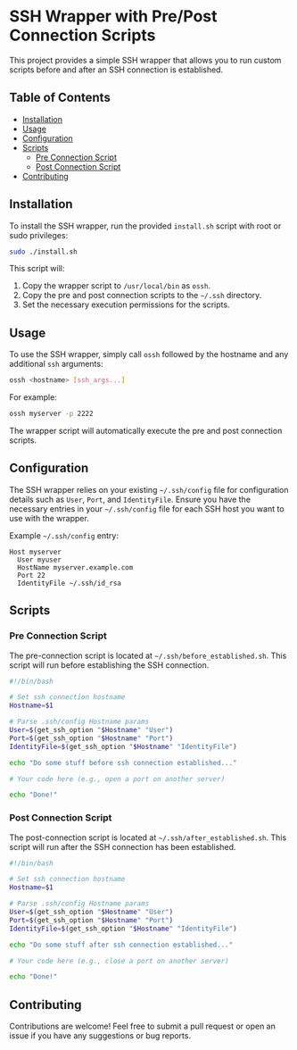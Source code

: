 # SSH Wrapper with Pre/Post Connection Scripts

This project provides a simple SSH wrapper that allows you to run custom scripts before and after an SSH connection is established.

## Table of Contents

- [Installation](#installation)
- [Usage](#usage)
- [Configuration](#configuration)
- [Scripts](#scripts)
  - [Pre Connection Script](#pre-connection-script)
  - [Post Connection Script](#post-connection-script)
- [Contributing](#contributing)

## Installation

To install the SSH wrapper, run the provided `install.sh` script with root or sudo privileges:

```bash
sudo ./install.sh
```

This script will:
1. Copy the wrapper script to `/usr/local/bin` as `ossh`.
2. Copy the pre and post connection scripts to the `~/.ssh` directory.
3. Set the necessary execution permissions for the scripts.

## Usage

To use the SSH wrapper, simply call `ossh` followed by the hostname and any additional `ssh` arguments:

```bash
ossh <hostname> [ssh_args...]
```

For example:

```bash
ossh myserver -p 2222
```

The wrapper script will automatically execute the pre and post connection scripts.

## Configuration

The SSH wrapper relies on your existing `~/.ssh/config` file for configuration details such as `User`, `Port`, and `IdentityFile`. Ensure you have the necessary entries in your `~/.ssh/config` file for each SSH host you want to use with the wrapper.

Example `~/.ssh/config` entry:

```config
Host myserver
  User myuser
  HostName myserver.example.com
  Port 22
  IdentityFile ~/.ssh/id_rsa
```

## Scripts

### Pre Connection Script

The pre-connection script is located at `~/.ssh/before_established.sh`. This script will run before establishing the SSH connection.

```bash
#!/bin/bash

# Set ssh connection hostname
Hostname=$1

# Parse .ssh/config Hostname params
User=$(get_ssh_option "$Hostname" "User")
Port=$(get_ssh_option "$Hostname" "Port")
IdentityFile=$(get_ssh_option "$Hostname" "IdentityFile")

echo "Do some stuff before ssh connection established..."

# Your code here (e.g., open a port on another server)

echo "Done!"
```

### Post Connection Script

The post-connection script is located at `~/.ssh/after_established.sh`. This script will run after the SSH connection has been established.

```bash
#!/bin/bash

# Set ssh connection hostname
Hostname=$1

# Parse .ssh/config Hostname params
User=$(get_ssh_option "$Hostname" "User")
Port=$(get_ssh_option "$Hostname" "Port")
IdentityFile=$(get_ssh_option "$Hostname" "IdentityFile")

echo "Do some stuff after ssh connection established..."

# Your code here (e.g., close a port on another server)

echo "Done!"
```

## Contributing

Contributions are welcome! Feel free to submit a pull request or open an issue if you have any suggestions or bug reports.
